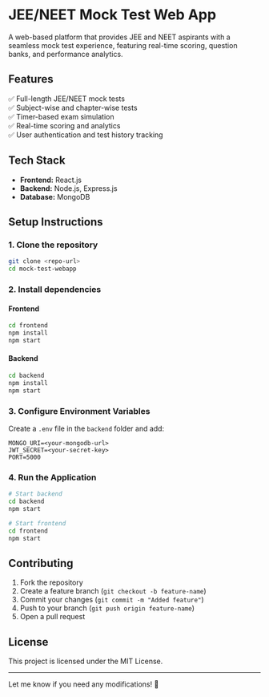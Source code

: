 # **JEE/NEET Mock Test Web App**  

A web-based platform that provides JEE and NEET aspirants with a seamless mock test experience, featuring real-time scoring, question banks, and performance analytics.  

## **Features**  
✅ Full-length JEE/NEET mock tests  
✅ Subject-wise and chapter-wise tests  
✅ Timer-based exam simulation  
✅ Real-time scoring and analytics  
✅ User authentication and test history tracking  

## **Tech Stack**  
- **Frontend:** React.js  
- **Backend:** Node.js, Express.js  
- **Database:** MongoDB  

## **Setup Instructions**  

### **1. Clone the repository**  
```sh
git clone <repo-url>
cd mock-test-webapp
```

### **2. Install dependencies**  
#### **Frontend**  
```sh
cd frontend
npm install
npm start
```

#### **Backend**  
```sh
cd backend
npm install
npm start
```

### **3. Configure Environment Variables**  
Create a `.env` file in the `backend` folder and add:  
```
MONGO_URI=<your-mongodb-url>
JWT_SECRET=<your-secret-key>
PORT=5000
```

### **4. Run the Application**  
```sh
# Start backend
cd backend
npm start

# Start frontend
cd frontend
npm start
```

## **Contributing**  
1. Fork the repository  
2. Create a feature branch (`git checkout -b feature-name`)  
3. Commit your changes (`git commit -m "Added feature"`)  
4. Push to your branch (`git push origin feature-name`)  
5. Open a pull request  

## **License**  
This project is licensed under the MIT License.  

---

Let me know if you need any modifications! 🚀